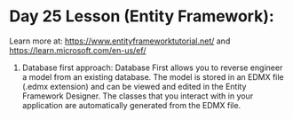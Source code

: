 # Day 25 Lesson (Entity Framework):

Learn more at: https://www.entityframeworktutorial.net/ and https://learn.microsoft.com/en-us/ef/


1. Database first approach:  Database First allows you to reverse engineer a model from an existing database. The model is stored in an EDMX file (.edmx extension) and can be viewed and edited in the Entity Framework Designer. The classes that you interact with in your application are automatically generated from the EDMX file.
